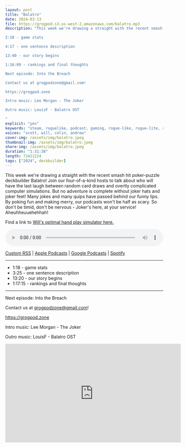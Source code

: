 ```yaml
---
layout: post
title: "Balatro"
date: 2024-03-13
file: https://grogpod.s3.us-west-2.amazonaws.com/balatro.mp3
description: "This week we're drawing a straight with the recent smash hit poker-puzzle deckbuilder Balatro! Join our four-of-a-kind hosts to talk about who will have the last laugh between random card draws and overtly complicated computer simulations. But no adventure is complete without joker hats and joker feet! Many jokes and many quips have passed behind our funny lips. By poking fun and making merry, our podcasts won't be half as scary. So don't be timid, don't be nervous - Joker's here, at your service! Aheuhheuuehehhah!

2:10 - game stats

4:17 - one sentence description

13:40 - our story begins

1:16:09 - rankings and final thoughts

Next episode: Into the Breach

Contact us at grogpodzone@gmail.com!

https://grogpod.zone

Intro music: Lee Morgan - The Joker

Outro music: LouisF - Balatro OST

"
explicit: "yes" 
keywords: "steam, roguelike, podcast, gaming, rogue-like, rogue-lite, roguelite"
voices: "scott, will, colin, andrew"
cover-img: /assets/img/balatro.jpeg
thumbnail-img: /assets/img/balatro.jpeg
share-img: /assets/img/balatro.jpeg
duration: "1:31:38"
length: 72421224 
tags: ["2024", deckbuilder]
---
```


This week we're drawing a straight with the recent smash hit poker-puzzle deckbuilder Balatro! Join our four-of-a-kind hosts to talk about who will have the last laugh between random card draws and overtly complicated computer simulations. But no adventure is complete without joker hats and joker feet! Many jokes and many quips have passed behind our funny lips. By poking fun and making merry, our podcasts won't be half as scary. So don't be timid, don't be nervous - Joker's here, at your service! Aheuhheuuehehhah!


Find a link to [Will's optimal hand play simulator here.](https://github.com/WrightWillT/balatro_hand_probability/tree/main)

<div class="container">
  <audio controls style="width: 100%;">
    <source src="https://grogpod.s3.us-west-2.amazonaws.com/balatro.mp3" type="audio/mpeg">
  </audio>
</div>

[Custom RSS](https://grogpod.zone/feed.xml) | [Apple Podcasts](https://podcasts.apple.com/us/podcast/grogpod/id1650474911) | [Google Podcasts](https://podcasts.google.com/feed/aHR0cHM6Ly9ncm9ncG9kLnpvbmUvZmVlZC54bWw) | [Spotify](https://open.spotify.com/show/655SEhPUWIC77oO3hILe0b)

---
*  1:18 - game stats
*  3:25 - one sentence description
*  13:20 - our story begins
*  1:17:15 - rankings and final thoughts

---



Next episode: Into the Breach

Contact us at grogpodzone@gmail.com!

https://grogpod.zone

Intro music: Lee Morgan - The Joker

Outro music: LouisF - Balatro OST

<div class="embed-responsive embed-responsive-16by9">
<iframe width="560" height="315" src="https://www.youtube.com/embed/5T267eduPu4" title="YouTube video player" frameborder="0" allow="accelerometer; autoplay; clipboard-write; encrypted-media; gyroscope; picture-in-picture" allowfullscreen></iframe>
</div>
